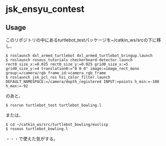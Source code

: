 # jsk_ensyu_contest

## Usage
このリポジトリの中にあるturtlebot_testパッケージを~/catkin_ws/srcの下に移し、
```
$ roslaunch dxl_armed_turtlebot dxl_armed_turtlebot_bringup.launch
$ roslaunch roseus_tutorials checkerboard-detector.launch rect0_size_x:=0.025 rect0_size_y:=0.025 grid0_size_x:=5 grid0_size_y:=4 translation0:="0 0 0" image:=image_rect_mono group:=/camera/rgb frame_id:=camera_rgb_frame
$ roslaunch jsk_pcl_ros hsi_color_filter.launch DEFAULT_NAMESPACE:=/camera/depth_registered INPUT:=points h_min:=-108 h_max:=-92
```
のあと、
```
$ rosrun turtlebot_test turtlebot_bowling.l
```
または、
```
$ cd ~/catkin_ws/src/turtlebot_bowling/euslisp
$ roseus turtlebot_bowling.l
```
・・・で使えた気がする。
